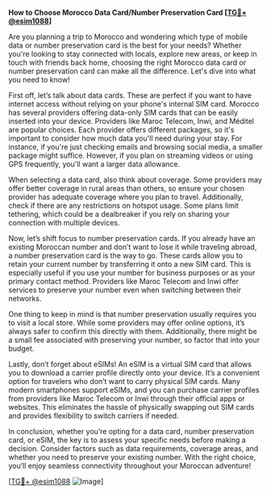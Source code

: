 **How to Choose Morocco Data Card/Number Preservation Card [[TG💪+ @esim1088](https://t.me/s/esim1088)]**

Are you planning a trip to Morocco and wondering which type of mobile data or number preservation card is the best for your needs? Whether you're looking to stay connected with locals, explore new areas, or keep in touch with friends back home, choosing the right Morocco data card or number preservation card can make all the difference. Let's dive into what you need to know!

First off, let’s talk about data cards. These are perfect if you want to have internet access without relying on your phone's internal SIM card. Morocco has several providers offering data-only SIM cards that can be easily inserted into your device. Providers like Maroc Telecom, Inwi, and Méditel are popular choices. Each provider offers different packages, so it's important to consider how much data you'll need during your stay. For instance, if you're just checking emails and browsing social media, a smaller package might suffice. However, if you plan on streaming videos or using GPS frequently, you'll want a larger data allowance.

When selecting a data card, also think about coverage. Some providers may offer better coverage in rural areas than others, so ensure your chosen provider has adequate coverage where you plan to travel. Additionally, check if there are any restrictions on hotspot usage. Some plans limit tethering, which could be a dealbreaker if you rely on sharing your connection with multiple devices.

Now, let’s shift focus to number preservation cards. If you already have an existing Moroccan number and don’t want to lose it while traveling abroad, a number preservation card is the way to go. These cards allow you to retain your current number by transferring it onto a new SIM card. This is especially useful if you use your number for business purposes or as your primary contact method. Providers like Maroc Telecom and Inwi offer services to preserve your number even when switching between their networks.

One thing to keep in mind is that number preservation usually requires you to visit a local store. While some providers may offer online options, it’s always safer to confirm this directly with them. Additionally, there might be a small fee associated with preserving your number, so factor that into your budget.

Lastly, don’t forget about eSIMs! An eSIM is a virtual SIM card that allows you to download a carrier profile directly onto your device. It’s a convenient option for travelers who don’t want to carry physical SIM cards. Many modern smartphones support eSIMs, and you can purchase carrier profiles from providers like Maroc Telecom or Inwi through their official apps or websites. This eliminates the hassle of physically swapping out SIM cards and provides flexibility to switch carriers if needed.

In conclusion, whether you’re opting for a data card, number preservation card, or eSIM, the key is to assess your specific needs before making a decision. Consider factors such as data requirements, coverage areas, and whether you need to preserve your existing number. With the right choice, you’ll enjoy seamless connectivity throughout your Moroccan adventure!

[[TG💪+ @esim1088](https://t.me/s/esim1088) ![Image](https://i.postimg.cc/Y0z9fWf4/image.png)]